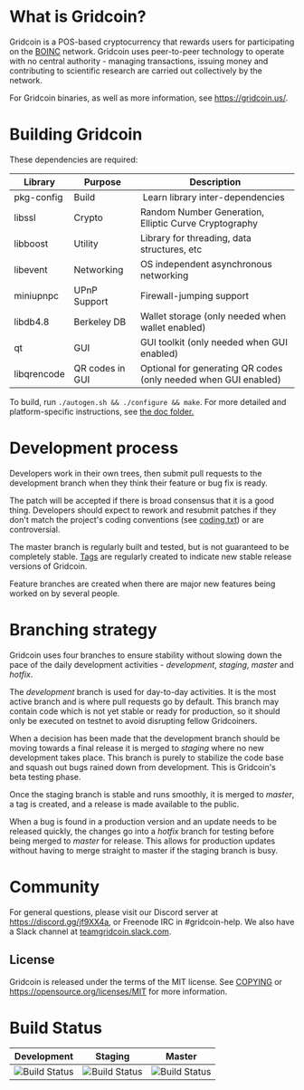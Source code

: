 What is Gridcoin?
=================

Gridcoin is a POS-based cryptocurrency that rewards users for participating on the [BOINC](https://boinc.berkeley.edu/) network.
Gridcoin uses peer-to-peer technology to operate with no central authority - managing transactions, issuing money and contributing to scientific research are carried out collectively by the network.

For Gridcoin binaries, as well as more information, see https://gridcoin.us/.

Building Gridcoin
=================

These dependencies are required:

 Library     | Purpose          | Description
 ------------|------------------|----------------------------------------------------------------
 pkg-config  | Build            | Learn library inter-dependencies
 libssl      | Crypto           | Random Number Generation, Elliptic Curve Cryptography
 libboost    | Utility          | Library for threading, data structures, etc
 libevent    | Networking       | OS independent asynchronous networking
 miniupnpc   | UPnP Support     | Firewall-jumping support
 libdb4.8    | Berkeley DB      | Wallet storage (only needed when wallet enabled)
 qt          | GUI              | GUI toolkit (only needed when GUI enabled)
 libqrencode | QR codes in GUI  | Optional for generating QR codes (only needed when GUI enabled)

To build, run
```./autogen.sh && ./configure && make```.
For more detailed and platform-specific instructions, see [the doc folder.](doc/)

Development process
===================

Developers work in their own trees, then submit pull requests to the
development branch when they think their feature or bug fix is ready.

The patch will be accepted if there is broad consensus that it is a
good thing. Developers should expect to rework and resubmit patches
if they don't match the project's coding conventions (see [coding.txt](doc/coding.txt))
or are controversial.

The master branch is regularly built and tested, but is not guaranteed
to be completely stable. [Tags](https://github.com/gridcoin-community/Gridcoin-Research/tags) are regularly created to indicate new
stable release versions of Gridcoin.

Feature branches are created when there are major new features being
worked on by several people.

Branching strategy
==================

Gridcoin uses four branches to ensure stability without slowing down
the pace of the daily development activities - *development*, *staging*, *master*
and *hotfix*.

The *development* branch is used for day-to-day activities. It is the most
active branch and is where pull requests go by default. This branch may contain
code which is not yet stable or ready for production, so it should only be
executed on testnet to avoid disrupting fellow Gridcoiners.

When a decision has been made that the development branch should be moving
towards a final release it is merged to *staging* where no new development
takes place. This branch is purely to stabilize the code base and squash out
bugs rained down from development. This is Gridcoin's beta testing phase.

Once the staging branch is stable and runs smoothly, it is merged to *master*, a tag is created,
and a release is made available to the public.

When a bug is found in a production version and an update needs to be
released quickly, the changes go into a *hotfix* branch for testing before
being merged to *master* for release. This allows for production updates without having to merge straight to
master if the staging branch is busy.

Community
=========

For general questions, please visit our Discord server at https://discord.gg/jf9XX4a, or Freenode IRC in #gridcoin-help. We also have a Slack channel at [teamgridcoin.slack.com](https://join.slack.com/t/teamgridcoin/shared_invite/zt-3s81akww-GHt~_KvtxfhxUgi3yW3~Bg).

License
-------

Gridcoin is released under the terms of the MIT license. See [COPYING](COPYING) or https://opensource.org/licenses/MIT for more
information.

Build Status
============

| Development                                                                                                                            | Staging                                                                                                                            | Master                                                                                                                            |
|----------------------------------------------------------------------------------------------------------------------------------------|------------------------------------------------------------------------------------------------------------------------------------|-----------------------------------------------------------------------------------------------------------------------------------|
| ![Build Status](https://github.com/gridcoin-community/Gridcoin-Research/actions/workflows/ci.yml/badge.svg?branch=development) | ![Build Status](https://github.com/gridcoin-community/Gridcoin-Research/actions/workflows/ci.yml/badge.svg?branch=staging) | ![Build Status](https://github.com/gridcoin-community/Gridcoin-Research/actions/workflows/ci.yml/badge.svg?branch=master) |
